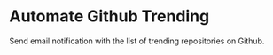 # Automate Github Trending

Send email notification with the list of trending repositories on Github.
